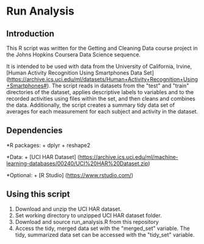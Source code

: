 # Run Analysis

## Introduction

This R script was written for the Getting and Cleaning Data course project in the Johns Hopkins Coursera Data Science sequence. 

It is intended to be used with data from the University of California, Irvine, [Human Activity Recognition Using Smartphones Data Set] (https://archive.ics.uci.edu/ml/datasets/Human+Activity+Recognition+Using+Smartphones#). The script reads in datasets from the "test" and "train" directories of the dataset, applies descriptive labels to variables and to the recorded activities using files within the set, and then cleans and combines the data. Additionally, the script creates a summary tidy data set of averages for each measurement for each subject and activity in the dataset.

## Dependencies
*R packages:
    + dplyr
    + reshape2

*Data:
    + [UCI HAR Dataset] (https://archive.ics.uci.edu/ml/machine-learning-databases/00240/UCI%20HAR%20Dataset.zip)

*Optional:
    + [R Studio] (https://www.rstudio.com/)

## Using this script

1. Download and unzip the UCI HAR dataset. 
2. Set working directory to unzipped UCI HAR dataset folder.
3. Download and source run_analysis.R from this repository
4. Access the tidy, merged data set with the "merged_set" variable. The tidy, summarized data set can be accessed with the "tidy_set" variable.
